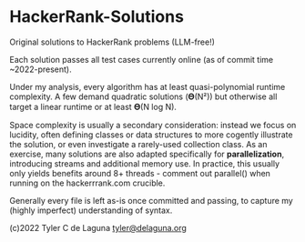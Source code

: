 # HackerRank-Solutions
Original solutions to HackerRank problems (LLM-free!)

Each solution passes all test cases currently online (as of commit time ~2022-present). 

Under my analysis, every algorithm has at least quasi-polynomial runtime complexity. A few demand quadratic solutions (𝚯(N²)) but otherwise all target a linear runtime or at least 𝚯(N log N). 

Space complexity is usually a secondary consideration: instead we focus on lucidity, often defining classes or data structures to more cogently illustrate the solution, or even investigate a rarely-used collection class. As an exercise, many solutions are also adapted specifically for **parallelization**, introducing streams and additional memory use. In practice, this usually only yields benefits around 8+ threads - comment out parallel() when running on the hackerrrank.com crucible.

Generally every file is left as-is once committed and passing, to capture my (highly imperfect) understanding of syntax.

(c)2022 Tyler C de Laguna <tyler@delaguna.org>

